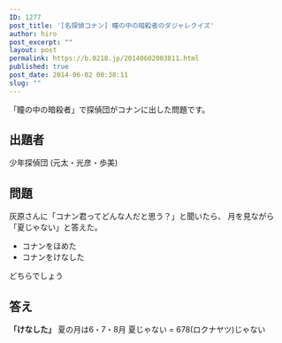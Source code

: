 ```yaml
---
ID: 1277
post_title: '[名探偵コナン] 瞳の中の暗殺者のダジャレクイズ'
author: hiro
post_excerpt: ""
layout: post
permalink: https://b.0218.jp/20140602003811.html
published: true
post_date: 2014-06-02 00:38:11
slug: ""
---
```

「瞳の中の暗殺者」で探偵団がコナンに出した問題です。
<!--more-->
<h2>出題者</h2>
少年探偵団 (元太・光彦・歩美)

<h2>問題</h2>
灰原さんに「コナン君ってどんな人だと思う？」と聞いたら、 月を見ながら「夏じゃない」と答えた。
<ul>
<li>コナンをほめた</li>
<li>コナンをけなした</li>
</ul>
どちらでしょう

<h2>答え</h2>
<strong>「けなした」</strong>
夏の月は6・7・8月
夏じゃない = 678(ロクナヤツ)じゃない